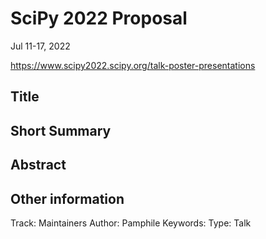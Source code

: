 # SciPy 2022 Proposal

Jul 11-17, 2022

https://www.scipy2022.scipy.org/talk-poster-presentations


## Title



## Short Summary

<!--
The brief description which will appear in the online program and give
attendees a basic sense of your talk. This should be around 100 words or less.
-->


## Abstract

<!--
Your placement in the program will be based on reviews of your abstract.
This should be a roughly 500 word outline of your presentation. This outline
should concisely describe software of interest to the SciPy community, tools or
techniques for more effective computing, or how scientific Python was applied
to solve a research problem. A traditional background/motivation, methods,
results, and conclusion structure is encouraged but not required. Links to
project websites, source code repositories, figures, full papers, and evidence
of public speaking ability are encouraged.
-->


## Other information

Track: Maintainers
Author: Pamphile
Keywords: 
Type:  Talk
